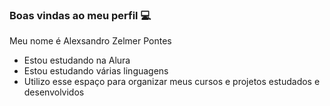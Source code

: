 ### Boas vindas ao meu perfil 💻
Meu nome é Alexsandro Zelmer Pontes

- Estou estudando na Alura
- Estou estudando várias linguagens 
- Utilizo esse espaço para organizar meus cursos e projetos estudados e desenvolvidos

